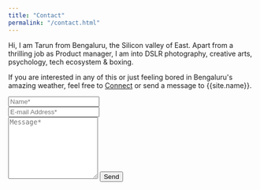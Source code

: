 ```yaml
---
title: "Contact"
permalink: "/contact.html"
---
```


<form action="https://formspree.io/{{site.email}}" method="POST">    
<p class="mb-4">Hi, I am Tarun from Bengaluru, the Silicon valley of East. Apart from a thrilling job as Product manager, I am into DSLR photography, creative arts, psychology, tech ecosystem & boxing. 

If you are interested in any of this or just feeling bored in Bengaluru's amazing weather, feel free to <span><a target="_blank" href="{{author.linkedin}}" class="btn btn-outline-success btn-sm btn-round ml-1">Connect</a></span> or send a message to {{site.name}}.</p>
<div class="form-group row">
<div class="col-md-6">
<input class="form-control" type="text" name="name" placeholder="Name*" required>
</div>
<div class="col-md-6">
<input class="form-control" type="email" name="_replyto" placeholder="E-mail Address*" required>
</div>
</div>
<textarea rows="8" class="form-control mb-3" name="message" placeholder="Message*" required></textarea>    
<input class="btn btn-success" type="submit" value="Send">
</form>

